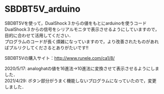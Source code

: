# SBDBT5V_arduino
SBDBT5Vを使って，DualShock３からの値をもとにarduinoを使うコード  
DualShock３からの信号をシリアルモニタで表示させるようにしていますので，目的に合わせて活用してください．  
プログラムのコードが長く煩雑になっていますので，より改善されたものがあればプルリクしてくださるとありがたいです!!

SBDBT5Vの購入サイト：http://www.runele.com/ca1/8/


2020/5/17: analoghatの値を16進法→10進法に変換させて表示させるようにしました．  
2021/4/29: ボタン部分がうまく機能しないプログラムになっていたので，変更しました．

